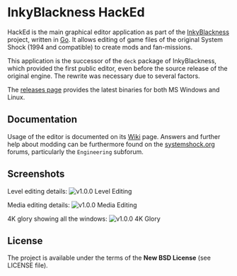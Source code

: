 # InkyBlackness HackEd

HackEd is the main graphical editor application as part of the [InkyBlackness](https://inkyblackness.github.io) project, written in [Go](http://golang.org/). It allows editing of game files of the original System Shock (1994 and compatible) to create mods and fan-missions.

This application is the successor of the `deck` package of InkyBlackness, which provided the first public editor, even before the source release of the original engine. The rewrite was necessary due to several factors.

The [releases page](https://github.com/inkyblackness/hacked/releases) provides the latest binaries for both MS Windows and Linux.

## Documentation

Usage of the editor is documented on its [Wiki](https://github.com/inkyblackness/hacked/wiki) page.
Answers and further help about modding can be furthermore found on the [systemshock.org](https://systemshock.org) forums, particularly the `Engineering` subforum.

## Screenshots

Level editing details:
![v1.0.0 Level Editing](https://user-images.githubusercontent.com/1508944/43354141-b8c536b0-9246-11e8-8014-c306be4ab1bb.png)

Media editing details:
![v1.0.0 Media Editing](https://user-images.githubusercontent.com/1508944/43354142-c3035742-9246-11e8-86d8-31cf62b7ca1b.png)

4K glory showing all the windows:
![v1.0.0 4K Glory](https://user-images.githubusercontent.com/1508944/43354138-a4676cc4-9246-11e8-883f-46ddde4aba25.png)


## License

The project is available under the terms of the **New BSD License** (see LICENSE file).
